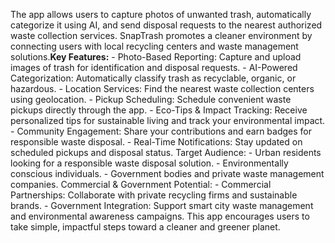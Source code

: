 The app allows users to capture photos of unwanted trash, automatically categorize it using AI, and send disposal requests to the nearest authorized waste collection services. SnapTrash promotes a cleaner environment by connecting users with local recycling centers and waste management solutions.**Key Features:** - Photo-Based Reporting: Capture and upload images of trash for identification and disposal requests. - AI-Powered Categorization: Automatically classify trash as recyclable, organic, or hazardous. - Location Services: Find the nearest waste collection centers using geolocation. - Pickup Scheduling: Schedule convenient waste pickups directly through the app. - Eco-Tips & Impact Tracking: Receive personalized tips for sustainable living and track your environmental impact. - Community Engagement: Share your contributions and earn badges for responsible waste disposal. - Real-Time Notifications: Stay updated on scheduled pickups and disposal status. Target Audience: - Urban residents looking for a responsible waste disposal solution. - Environmentally conscious individuals. - Government bodies and private waste management companies. Commercial & Government Potential: - Commercial Partnerships: Collaborate with private recycling firms and sustainable brands. - Government Integration: Support smart city waste management and environmental awareness campaigns. This app encourages users to take simple, impactful steps toward a cleaner and greener planet.
